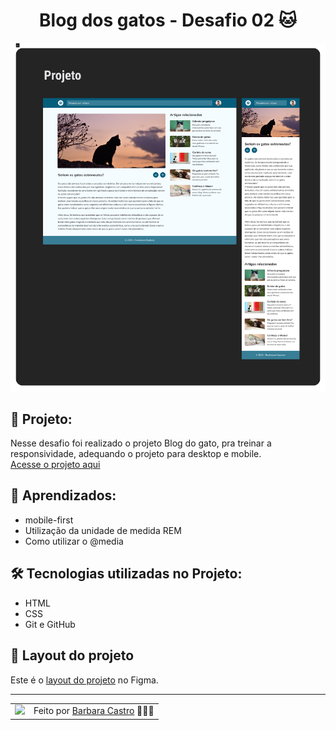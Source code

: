 <h1 align="center"> Blog dos gatos - Desafio 02 🐱</h1>
<img src="https://github.com/barbcastro/Explorer/blob/main/Stage-03/Responsividade/Desafio-02/assests/preview.png">

<h2>📝 Projeto:</h2>
<p>
    Nesse desafio foi realizado o projeto Blog do gato, pra treinar a responsividade, adequando o projeto para desktop e mobile.
  </br>
  <a href="https://blog-gato.netlify.app/">
    Acesse o projeto aqui
  </a>
</p>
 
<h2>🤯 Aprendizados:</h2>
<ul>
  <li>mobile-first</li>
  <li>Utilização da unidade de medida REM</li>
  <li>Como utilizar o @media</li>
</ul>

<h2>🛠 Tecnologias utilizadas no Projeto:</h2>
<ul>
  <li>HTML</li>
  <li>CSS</li>
  <li>Git e GitHub</li>
</ul>

<h2>🎨 Layout do projeto</h2>
<p>
  Este é o <a href="https://www.figma.com/file/Y4STBV7eCaA6zSdNVA3ksz/Blog-de-Gatos-%E2%80%A2-Desafio-Explorer-(Community)?mode=dev">layout do projeto</a> no Figma.
</p>

---

<table align="center">
  <tr>
    <td>
      <img src="https://github.com/barbcastro.png" width="100px" />
    </td>
    <td>
      Feito por <a href="https://github.com/barbcastro">Barbara Castro</a> 🙋🏽‍♀️
    </td>
  </tr>
</table>
